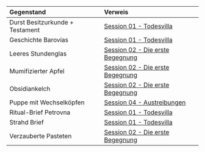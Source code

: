 | Gegenstand | Verweis |
|:------------|:-----------------|
| Durst Besitzurkunde + Testament | [Session 01 - Todesvilla](https://lolindhir.github.io/PnP/campaigns/strahd/sessions/session001) |
| Geschichte Barovias | [Session 01 - Todesvilla](https://lolindhir.github.io/PnP/campaigns/strahd/sessions/session001) |
| Leeres Stundenglas | [Session 02 - Die erste Begegnung](https://lolindhir.github.io/PnP/campaigns/strahd/sessions/session002) |
| Mumifizierter Apfel | [Session 02 - Die erste Begegnung](https://lolindhir.github.io/PnP/campaigns/strahd/sessions/session002) |
| Obsidiankelch | [Session 02 - Die erste Begegnung](https://lolindhir.github.io/PnP/campaigns/strahd/sessions/session002) |
| Puppe mit Wechselköpfen | [Session 04 - Austreibungen](https://lolindhir.github.io/PnP/campaigns/strahd/sessions/session004) |
| Ritual-Brief Petrovna | [Session 01 - Todesvilla](https://lolindhir.github.io/PnP/campaigns/strahd/sessions/session001) |
| Strahd Brief  | [Session 01 - Todesvilla](https://lolindhir.github.io/PnP/campaigns/strahd/sessions/session001) |
| Verzauberte Pasteten | [Session 02 - Die erste Begegnung](https://lolindhir.github.io/PnP/campaigns/strahd/sessions/session002) |
